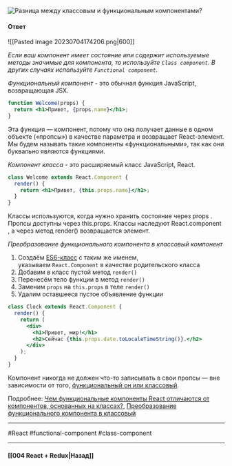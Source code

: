 ![Разница между классовым и функциональным компонентами?](https://youtu.be/xZLxdts7ZW4?t=664)

#### Ответ

![[Pasted image 20230704174206.png|600]]

*Если ваш компонент имеет состояние или содержит используемые методы значимые для компонента, то используйте `Class component`. В других случаях используйте `Functional component`.*

*Функциональный компонент* - это обычная функция JavaScript, возвращающая JSX.

```jsx
function Welcome(props) {
  return <h1>Привет, {props.name}</h1>;
}
```

Эта функция — компонент, потому что она получает данные в одном объекте («пропсы») в качестве параметра и возвращает React-элемент. Мы будем называть такие компоненты «функциональными», так как они буквально являются функциями.

*Компонент класса* - это расширяемый класс JavaScript, React.

~~~jsx
class Welcome extends React.Component {
  render() {
    return <h1>Привет, {this.props.name}</h1>;
  }
}
~~~

Классы используются, когда нужно хранить состояние через props . Пропсы доступны через this.props.
Классы наследуют React.component , а через метод render() возвращается элемент.

*Преобразование функционального компонента в классовый компонент*

1.  Создаём [ES6-класс](https://developer.mozilla.org/ru/docs/Web/JavaScript/Reference/Classes) с таким же именем, указываем `React.Component` в качестве родительского класса
2.  Добавим в класс пустой метод `render()`
3.  Перенесём тело функции в метод `render()`
4.  Заменим `props` на `this.props` в теле `render()`
5.  Удалим оставшееся пустое объявление функции

```jsx
class Clock extends React.Component {
  render() {
    return (
      <div>
        <h1>Привет, мир!</h1>
        <h2>Сейчас {this.props.date.toLocaleTimeString()}.</h2>
      </div>
    );
  }
}
```

Компонент никогда не должен что-то записывать в свои пропсы — вне зависимости от того, [функциональный он или классовый](https://ru.reactjs.org/docs/components-and-props.html#function-and-class-components).

Подробнее: [Чем функциональные компоненты React отличаются от компонентов, основанных на классах?](https://habr.com/ru/company/ruvds/blog/444348/), [Преобразование функционального компонента в классовый](https://ru.legacy.reactjs.org/docs/state-and-lifecycle.html)

____
#React #functional-component #class-component

____

#### [[004 React + Redux|Назад]]